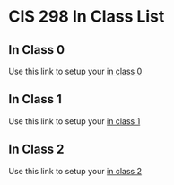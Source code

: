 # CIS 298 In Class List

## In Class 0
Use this link to setup your [in class 0](https://classroom.github.com/a/O57WQlm-)

## In Class 1
Use this link to setup your [in class 1](https://classroom.github.com/a/aoiQaKgH)

## In Class 2
Use this link to setup your [in class 2](https://classroom.github.com/a/ZS9-hxnb)
